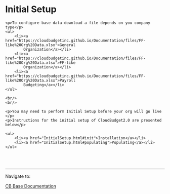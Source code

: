 <html>
<body>

<head>
    <meta charset="UTF-8">
    <title>Initial Setup</title>
</head>

<h1 id='pageTop'>Initial Setup</h1>
<div>

    <p>To configure base data download a file depends on you company type</p>
    <ul>
        <li><a href="https://cloudbudgetinc.github.io/Documentation/files/FF-like%20Org%20Data.xlsx">General
            Organization</a></li>
        <li><a href="https://cloudbudgetinc.github.io/Documentation/files/FF-like%20Org%20Data.xlsx">FF-like
            Organization</a></li>
        <li><a href="https://cloudbudgetinc.github.io/Documentation/files/FF-like%20Org%20Data.xlsx">Payroll
            Budgeting</a></li>
    </ul>

    <br/>
    <br/>

    <p>You may need to perform Initial Setup before your org will go live </p>
    <p>Instructions for the initial setup of CloudBudget2.0 are presented below</p>

    <ul>
        <li><a href="InitialSetup.html#init">Installation</a></li>
        <li><a href="InitialSetup.html#populating">Populating</a></li>
    </ul>


</div>
<br/>


<br/>
<hr/>
<div>
    Navigate to:
    <p><a href="https://cloudbudgetinc.github.io/Docsuments/CBCore">CB Base Documentation</a></p>
</div>

<button onclick="topFunction()" id="myBtn" title="Go to top">Top</button>

<script>
    let mybutton = document.getElementById("myBtn");
    window.onscroll = function () {
        scrollFunction()
    };

    function scrollFunction() {
        mybutton.style.display = document.body.scrollTop > 20 || document.documentElement.scrollTop > 20 ? "block" : "none";
    }

    function topFunction() {
        document.body.scrollTop = 0;
        document.documentElement.scrollTop = 0;
    }
</script>

<style>
    #myBtn {
        display: none;
        position: fixed;
        bottom: 20px;
        right: 30px;
        z-index: 99;
        font-size: 18px;
        border: 1px solid #b5e853;
        outline: none;
        background-color: #171717;
        color: #b5e853;
        cursor: pointer;
        padding: 15px;
        border-radius: 4px;
    }

    #myBtn:hover {
        background-color: #181818;
    }

    tr {
        mso-height-source: auto;
    }

    col {
        mso-width-source: auto;
    }

    br {
        mso-data-placement: same-cell;
    }

    .style0 {
        mso-number-format: General;
        text-align: general;
        vertical-align: bottom;
        white-space: nowrap;
        mso-rotate: 0;
        mso-background-source: auto;
        mso-pattern: auto;
        color: black;
        font-size: 10.0pt;
        font-weight: 400;
        font-style: normal;
        text-decoration: none;
        font-family: Arial;
        mso-generic-font-family: auto;
        mso-font-charset: 0;
        border: none;
        mso-protection: locked visible;
        mso-style-name: Normal;
        mso-style-id: 0;
    }

    td {
        mso-style-parent: style0;
        padding-top: 1px;
        padding-right: 1px;
        padding-left: 1px;
        mso-ignore: padding;
        color: black;
        font-size: 10.0pt;
        font-weight: 400;
        font-style: normal;
        text-decoration: none;
        font-family: Arial;
        mso-generic-font-family: auto;
        mso-font-charset: 0;
        mso-number-format: General;
        text-align: general;
        vertical-align: bottom;
        border: none;
        mso-background-source: auto;
        mso-pattern: auto;
        mso-protection: locked visible;
        white-space: nowrap;
        mso-rotate: 0;
    }

    .xl65 {
        mso-style-parent: style0;
        color: #FFE599;
        background: #351C75;
        mso-pattern: #351C75 none;
    }

    .xl66 {
        mso-style-parent: style0;
        color: #FFE599;
        font-size: 14.0pt;
        font-weight: 700;
        background: #351C75;
        mso-pattern: #351C75 none;
    }

    .xl67 {
        mso-style-parent: style0;
        color: black;
    }

    .xl68 {
        mso-style-parent: style0;
        color: black;
        background: yellow;
        mso-pattern: yellow none;
    }

    .xl69 {
        mso-style-parent: style0;
        background: #D9EAD3;
        mso-pattern: #D9EAD3 none;
    }

    .xl70 {
        mso-style-parent: style0;
        background: #CFE2F3;
        mso-pattern: #CFE2F3 none;
    }

    .xl71 {
        mso-style-parent: style0;
        background: #F4CCCC;
        mso-pattern: #F4CCCC none;
    }

    .xl72 {
        mso-style-parent: style0;
        color: #FFF2CC;
        background: #20124D;
        mso-pattern: #20124D none;
    }

    .xl73 {
        mso-style-parent: style0;
        color: yellow;
        background: #0B5394;
        mso-pattern: #0B5394 none;
    }

    .xl74 {
        mso-style-parent: style0;
        color: black;
        font-weight: 700;
        background: #D0E0E3;
        mso-pattern: #D0E0E3 none;
    }

    .xl75 {
        mso-style-parent: style0;
        color: black;
        font-weight: 700;
        background: #CCCCCC;
        mso-pattern: #CCCCCC none;
    }

    .xl76 {
        mso-style-parent: style0;
        color: windowtext;
        font-weight: 700;
        background: #CCCCCC;
        mso-pattern: #CCCCCC none;
    }

    .xl77 {
        mso-style-parent: style0;
        color: black;
        background: #D0E0E3;
        mso-pattern: #D0E0E3 none;
    }

    .xl78 {
        mso-style-parent: style0;
        color: black;
        background: #CCCCCC;
        mso-pattern: #CCCCCC none;
    }

    .xl79 {
        mso-style-parent: style0;
        color: black;
        background: #D9D2E9;
        mso-pattern: #D9D2E9 none;
    }

    .xl80 {
        mso-style-parent: style0;
        color: black;
        background: #CFE2F3;
        mso-pattern: #CFE2F3 none;
    }

    .xl81 {
        mso-style-parent: style0;
        color: black;
        background: #F4CCCC;
        mso-pattern: #F4CCCC none;
    }

    .xl82 {
        mso-style-parent: style0;
        color: blue;
        text-decoration: underline;
        text-underline-style: single;
    }

    .xl83 {
        mso-style-parent: style0;
        color: black;
        white-space: normal;
    }

    .xl84 {
        mso-style-parent: style0;
        color: black;
        background: #D9EAD3;
        mso-pattern: #D9EAD3 none;
    }

    .xl85 {
        mso-style-parent: style0;
        text-align: left;
        background: white;
        mso-pattern: white none;
    }

    .xl86 {
        mso-style-parent: style0;
        color: black;
        text-align: right;
    }

    .xl87 {
        mso-style-parent: style0;
        font-weight: 700;
        background: #D9EAD3;
        mso-pattern: #D9EAD3 none;
    }

    .xl88 {
        mso-style-parent: style0;
        color: black;
        background: #FFF2CC;
        mso-pattern: #FFF2CC none;
    }

    .xl89 {
        mso-style-parent: style0;
        color: windowtext;
    }

    .xl90 {
        mso-style-parent: style0;
        color: #FFE599;
        font-size: 11.0pt;
        font-family: Slack-Lato;
        mso-generic-font-family: auto;
        mso-font-charset: 0;
        text-align: left;
        background: #741B47;
        mso-pattern: #741B47 none;
    }

    .xl91 {
        mso-style-parent: style0;
        font-size: 11.0pt;
    }

    .xl92 {
        mso-style-parent: style0;
        font-size: 23.0pt;
        font-family: Roboto;
        mso-generic-font-family: auto;
        mso-font-charset: 0;
        background: white;
        mso-pattern: white none;
    }

    .xl93 {
        mso-style-parent: style0;
        font-size: 11.0pt;
        text-decoration: underline;
        text-underline-style: single;
    }

    .xl94 {
        mso-style-parent: style0;
        color: black;
        font-size: 12.0pt;
        font-weight: 700;
    }

    .xl95 {
        mso-style-parent: style0;
        color: black;
        font-weight: 700;
    }

    .xl96 {
        mso-style-parent: style0;
        font-family: Roboto;
        mso-generic-font-family: auto;
        mso-font-charset: 0;
        background: white;
        mso-pattern: white none;
    }

    .xl97 {
        mso-style-parent: style0;
        color: black;
        border: none;
    }

    .xl98 {
        mso-style-parent: style0;
        color: #9876AA;
        background: #2B2B2B;
        mso-pattern: #2B2B2B none;
    }

    .xl99 {
        mso-style-parent: style0;
        color: #1D1C1D;
        font-size: 11.0pt;
        font-family: Slack-Lato;
        mso-generic-font-family: auto;
        mso-font-charset: 0;
        text-align: left;
        background: white;
        mso-pattern: white none;
    }

    .xl100 {
        mso-style-parent: style0;
        color: #222222;
        font-family: Publico;
        mso-generic-font-family: auto;
        mso-font-charset: 0;
        text-align: center;
        background: white;
        mso-pattern: white none;
        white-space: normal;
    }

    .xl101 {
        mso-style-parent: style0;
        color: red;
        font-size: 18.0pt;
        font-weight: 700;
        background: black;
        mso-pattern: black none;
    }

    .xl102 {
        mso-style-parent: style0;
        color: #EFEFEF;
        background: #85200C;
        mso-pattern: #85200C none;
        white-space: normal;
    }

    .xl103 {
        mso-style-parent: style0;
        color: #FFE599;
        font-size: 18.0pt;
        text-align: left;
        background: #434343;
        mso-pattern: #434343 none;
    }

    .xl104 {
        mso-style-parent: style0;
        color: #EFEFEF;
        background: #85200C;
        mso-pattern: #85200C none;
    }

    .xl105 {
        mso-style-parent: style0;
        color: #FFE599;
        font-size: 18.0pt;
        background: #434343;
        mso-pattern: #434343 none;
    }

    .xl106 {
        mso-style-parent: style0;
        color: #FFE599;
        font-size: 11.0pt;
        background: #434343;
        mso-pattern: #434343 none;
    }

    .xl107 {
        mso-style-parent: style0;
        color: black;
        text-align: left;
    }

    .xl108 {
        mso-style-parent: style0;
        color: #FFE599;
        background: #434343;
        mso-pattern: #434343 none;
    }

    .xl109 {
        mso-style-parent: style0;
        color: #A61C00;
        background: #FFF2CC;
        mso-pattern: #FFF2CC none;
    }

    .xl110 {
        mso-style-parent: style0;
        color: #1D1C1D;
        font-size: 11.0pt;
        font-family: Slack-Lato;
        mso-generic-font-family: auto;
        mso-font-charset: 0;
        text-align: left;
        background: #F8F8F8;
        mso-pattern: #F8F8F8 none;
        white-space: normal;
    }

    .xl111 {
        mso-style-parent: style0;
        color: #16325C;
        font-weight: 700;
        background: white;
        mso-pattern: white none;
    }

    .xl112 {
        mso-style-parent: style0;
        color: #222222;
        font-weight: 700;
        background: white;
        mso-pattern: white none;
    }

    .xl113 {
        mso-style-parent: style0;
        color: black;
        font-weight: 700;
        white-space: normal;
    }

    .xl114 {
        mso-style-parent: style0;
        color: #D0E0E3;
        background: #434343;
        mso-pattern: #434343 none;
    }

    .xl115 {
        mso-style-parent: style0;
        color: black;
        font-size: 14.0pt;
        font-weight: 700;
    }

    .xl116 {
        mso-style-parent: style0;
        color: black;
        font-size: 14.0pt;
        white-space: normal;
    }

    .xl117 {
        mso-style-parent: style0;
        text-align: left;
        background: #FFF2CC;
        mso-pattern: #FFF2CC none;
    }

    .xl118 {
        mso-style-parent: style0;
        color: black;
        font-size: 14.0pt;
        font-weight: 700;
        white-space: normal;
    }

    .xl119 {
        mso-style-parent: style0;
        color: black;
        font-size: 14.0pt;
        background: lime;
        mso-pattern: lime none;
        white-space: normal;
    }

    .xl120 {
        mso-style-parent: style0;
        color: #080707;
        text-align: left;
        background: #F3F2F2;
        mso-pattern: #F3F2F2 none;
    }

    .xl121 {
        mso-style-parent: style0;
        color: black;
        font-size: 14.0pt;
        background: yellow;
        mso-pattern: yellow none;
        white-space: normal;
    }

    .xl122 {
        mso-style-parent: style0;
        color: #080707;
        text-align: left;
        background: #F3F2F2;
        mso-pattern: #F3F2F2 none;
        white-space: normal;
    }

    .xl123 {
        mso-style-parent: style0;
        color: black;
        mso-number-format: "dd\/mm\/yyyy";
    }

    .xl124 {
        mso-style-parent: style0;
        color: black;
        font-size: 14.0pt;
        background: red;
        mso-pattern: red none;
        white-space: normal;
    }

    .xl125 {
        mso-style-parent: style0;
        color: #CC7832;
        background: #2B2B2B;
        mso-pattern: #2B2B2B none;
    }

    .xl126 {
        mso-style-parent: style0;
        color: windowtext;
        white-space: normal;
    }

    .xl127 {
        mso-style-parent: style0;
        color: #E8BF6A;
        font-weight: 700;
        font-style: italic;
        background: #2B2B2B;
        mso-pattern: #2B2B2B none;
    }

    .xl128 {
        mso-style-parent: style0;
        color: #993300;
        font-size: 11.0pt;
        font-family: DSCDefaultFontRegular;
        mso-generic-font-family: auto;
        mso-font-charset: 0;
        background: white;
        mso-pattern: white none;
    }

    .xl129 {
        mso-style-parent: style0;
        color: #FFF2CC;
        background: #134F5C;
        mso-pattern: #134F5C none;
        white-space: normal;
    }

    .xl130 {
        mso-style-parent: style0;
        color: #FFF2CC;
        background: #134F5C;
        mso-pattern: #134F5C none;
    }

    .xl131 {
        mso-style-parent: style0;
        color: black;
        background: #EA9999;
        mso-pattern: #EA9999 none;
        white-space: normal;
    }

    .xl132 {
        mso-style-parent: style0;
        color: black;
        background: #EA9999;
        mso-pattern: #EA9999 none;
    }

    .xl133 {
        mso-style-parent: style0;
        color: black;
        text-align: left;
        white-space: normal;
    }

    .xl134 {
        mso-style-parent: style0;
        color: black;
        background: #C9DAF8;
        mso-pattern: #C9DAF8 none;
        white-space: normal;
    }

    .xl135 {
        mso-style-parent: style0;
        color: black;
        background: #C9DAF8;
        mso-pattern: #C9DAF8 none;
    }

    .xl136 {
        mso-style-parent: style0;
        color: black;
        background: #FFF2CC;
        mso-pattern: #FFF2CC none;
        white-space: normal;
    }

    .xl137 {
        mso-style-parent: style0;
        color: black;
        font-weight: 700;
        background: #FFF2CC;
        mso-pattern: #FFF2CC none;
    }

    .xl138 {
        mso-style-parent: style0;
        color: black;
        mso-number-format: "d\\-m";
        white-space: normal;
    }

    .xl139 {
        mso-style-parent: style0;
        text-align: left;
        background: white;
        mso-pattern: white none;
        white-space: normal;
    }

    .xl140 {
        mso-style-parent: style0;
        color: black;
        mso-number-format: "d\\-m";
    }

    .xl141 {
        mso-style-parent: style0;
        color: black;
        text-align: right;
        white-space: normal;
    }

    .xl142 {
        mso-style-parent: style0;
        color: #080707;
        text-align: left;
        background: white;
        mso-pattern: white none;
    }

    .xl143 {
        mso-style-parent: style0;
        color: red;
    }

    .xl144 {
        mso-style-parent: style0;
        color: red;
        white-space: normal;
    }

    .xl145 {
        mso-style-parent: style0;
        color: #CC0000;
    }

    .xl146 {
        mso-style-parent: style0;
        color: #CC0000;
        white-space: normal;
    }

    .xl147 {
        mso-style-parent: style0;
        color: #D9EAD3;
        background: #434343;
        mso-pattern: #434343 none;
    }

    .xl148 {
        mso-style-parent: style0;
        color: black;
        mso-number-format: "Short Time";
    }

    .xl149 {
        mso-style-parent: style0;
        color: black;
        text-align: center;
    }

    .xl150 {
        mso-style-parent: style0;
        color: #FFF2CC;
        background: #434343;
        mso-pattern: #434343 none;
    }

    .xl151 {
        mso-style-parent: style0;
        color: #434343;
        background: #434343;
        mso-pattern: #434343 none;
    }

    .xl152 {
        mso-style-parent: style0;
        color: black;
        background: #434343;
        mso-pattern: #434343 none;
    }

    .xl153 {
        mso-style-parent: style0;
        color: black;
        vertical-align: top;
    }

</style>


</body>
</html>